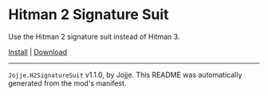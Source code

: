 # Hitman 2 Signature Suit

Use the Hitman 2 signature suit instead of Hitman 3.

[Install](https://hitman-resources.netlify.app/smf-install-link/https://github.com/JojjeE/h3-hitman2-signature-suit/releases/latest/download/mod.framework.zip) | [Download](https://github.com/JojjeE/h3-hitman2-signature-suit/releases/latest/download/mod.framework.zip)

---

`Jojje.H2SignatureSuit` v1.1.0, by Jojje. This README was automatically generated from the mod's manifest.
